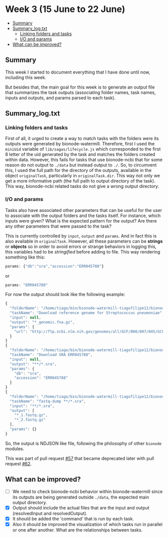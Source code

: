 # Week 3 (15 June to 22 June)

- [Summary](#summary)
- [Summary_log.txt](#summary-log-txt)
    - [Linking folders and tasks](#linking-folders-and-tasks)
    - [I/O and params](#i-o-and-params)
- [What can be improved?](#what-can-be-improved)

## Summary

This week I started to document everything that I have done until now, 
including this week.

But besides that, the main goal for this week is to generate an output file 
that summarizes the task outputs (associating folder names, task names, 
inputs and outputs, and params parsed to each task).

## Summary_log.txt

### Linking folders and tasks

First of all, it urged to create a way to match tasks with the folders were 
its outputs were generated by bionode-watermill. Therefore, first I used the 
`miniUid` variable of `lib/sagas/lifecycle.js` which corresponded to the 
first 8 letter of the uid generated by the task and matches the folders 
created within data. However, this fails for tasks that use bionode-ncbi that
 for some reason do not output to `./data` but instead output to `./`. So, to
  circumvent this, I used the full path for the directory of the outputs, 
  available in the object `originalTask`, particularly in `originalTask.dir`.
   This way not only we get a more informative path (the full path to output 
   directory of the task). This way, bionode-ncbi related tasks do not give a
    wrong output directory.
    
### I/O and params

Tasks also have associated other parameters that can be useful for the user 
to associate with the output folders and the tasks itself. For instance, 
which inputs were given? What is the expected pattern for the output? Are 
there any other parameters that were passed to the task?

This is currently controlled by `input`, `output` and `params`. And in fact 
this is also available in `originalTask`. However, all these parameters can 
be **strings** or **objects** so in order to avoid errors or strange 
behaviors in logging this, this variables had to be _stringified_ before 
adding to file. This way rendering something like this:

```javascript
params: {"db":"sra","accession":"ERR045788"}
```
or
```javascript
params: "ERR045788"
```

For now the output should look like the following example:

```javascript
{
  "folderName": "/home/tiago/bin/bionode-watermill-tiagofilipe12/bionode-watermill/examples/pipelines/two-mappers/data/9fc99c0",
  "taskName": "Download reference genome for Streptococcus pneumoniae",
  "input": null,
  "output": "*_genomic.fna.gz",
  "params": {
    "url": "http://ftp.ncbi.nlm.nih.gov/genomes/all/GCF/000/007/045/GCF_000007045.1_ASM704v1/GCF_000007045.1_ASM704v1_genomic.fna.gz"
  }
}
{
  "folderName": "/home/tiago/bin/bionode-watermill-tiagofilipe12/bionode-watermill/examples/pipelines/two-mappers",
  "taskName": "Download SRA ERR045788",
  "input": null,
  "output": "**/*.sra",
  "params": {
    "db": "sra",
    "accession": "ERR045788"
  }
}
{
  "folderName": "/home/tiago/bin/bionode-watermill-tiagofilipe12/bionode-watermill/examples/pipelines/two-mappers/data/ef7ee47",
  "taskName": "fastq-dump **/*.sra",
  "input": "**/*.sra",
  "output": [
    "*_1.fastq.gz",
    "*_2.fastq.gz"
  ],
  "params": {}
}

```

So, the output is NDJSON like file, following the philosophy of other 
`bionode` modules.
    
 This was part of pull request [#57](https://github.com/bionode/bionode-watermill/pull/57/files) 
 that became deprecated later with pull request [#62](https://github.com/bionode/bionode-watermill/pull/62).
  
## What can be improved?

- [ ] We need to check bionode-ncbi behavior within bionode-watermill since its 
outputs are being generated outside `./data`, the expected main output 
directory.
- [x] Output should include the actual files that are the input and output 
(resolvedInput and resolvedOutput).
- [x] It should be added the 'command' that is run by each task.
- [x] Also it should be improved the visualization of which tasks run in 
parallel or one after another. What are the relationships between tasks.
